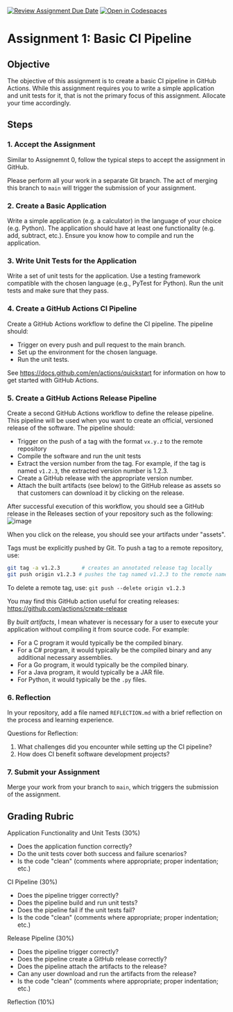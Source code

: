 [![Review Assignment Due Date](https://classroom.github.com/assets/deadline-readme-button-24ddc0f5d75046c5622901739e7c5dd533143b0c8e959d652212380cedb1ea36.svg)](https://classroom.github.com/a/JzgqJ4dG)
[![Open in Codespaces](https://classroom.github.com/assets/launch-codespace-7f7980b617ed060a017424585567c406b6ee15c891e84e1186181d67ecf80aa0.svg)](https://classroom.github.com/open-in-codespaces?assignment_repo_id=13484196)
# Assignment 1: Basic CI Pipeline

## Objective

The objective of this assignment is to create a basic CI pipeline in GitHub Actions.
While this assignment requires you to write a simple application and unit tests
for it, that is not the primary focus of this assignment.  Allocate your time
accordingly.

## Steps

### 1. Accept the Assignment

Similar to Assignemnt 0, follow the typical steps to accept the assignment in
GitHub.

Please perform all your work in a separate Git branch.  The act of merging this
branch to `main` will trigger the submission of your assignment.

### 2. Create a Basic Application

Write a simple application (e.g. a calculator) in the language of your choice (e.g. Python).
The application should have at least one functionality (e.g. add, subtract, etc.).  Ensure
you know how to compile and run the application.

### 3. Write Unit Tests for the Application

Write a set of unit tests for the application.  Use a testing framework compatible with the
chosen language (e.g., PyTest for Python).  Run the unit tests and make sure that they pass.

### 4. Create a GitHub Actions CI Pipeline

Create a GitHub Actions workflow to define the CI pipeline.  The pipeline should:
- Trigger on every push and pull request to the main branch.
- Set up the environment for the chosen language.
- Run the unit tests.

See https://docs.github.com/en/actions/quickstart for information on how to get started
with GitHub Actions.

### 5. Create a GitHub Actions Release Pipeline

Create a second GitHub Actions workflow to define the release pipeline.  This pipeline will
be used when you want to create an official, versioned release of the software.  The pipeline
should:
- Trigger on the push of a tag with the format `vx.y.z` to the remote repository
- Compile the software and run the unit tests
- Extract the version number from the tag.  For example, if the tag is named `v1.2.3`, the
  extracted version number is 1.2.3.
- Create a GitHub release with the appropriate version number.
- Attach the built artifacts (see below) to the GitHub release as assets so that customers
  can download it by clicking on the release.

After successful execution of this workflow, you should see a GitHub release in the
Releases section of your repository such as the following:
![image](https://github.com/depaul-se441-winter2024/assignment1/assets/482551/0bb1cc65-cf58-45fb-a60c-94b3765fb782)

When you click on the release, you should see your artifacts under "assets".

Tags must be explicitly pushed by Git.  To push a tag to a remote repository, use:
```sh
git tag -a v1.2.3       # creates an annotated release tag locally
git push origin v1.2.3 # pushes the tag named v1.2.3 to the remote named origin
```

To delete a remote tag, use:
`git push --delete origin v1.2.3`

You may find this GitHub action useful for creating releases: https://github.com/actions/create-release

By _built artifacts_, I mean whatever is necessary for a user to execute your application without
compiling it from source code.  For example:
- For a C program it would typically be the compiled binary.
- For a C# program, it would typically be the compiled binary and any additional necessary assemblies.
- For a Go program, it would typically be the compiled binary.
- For a Java program, it would typically be a JAR file.
- For Python, it would typically be the `.py` files.

### 6. Reflection

In your repository, add a file named `REFLECTION.md` with a brief reflection on the process and
learning experience.

Questions for Reflection:
1. What challenges did you encounter while setting up the CI pipeline?
2. How does CI benefit software development projects?

### 7. Submit your Assignment

Merge your work from your branch to `main`, which triggers the submission of the assignment.

## Grading Rubric

Application Functionality and Unit Tests (30%)
- Does the application function correctly?
- Do the unit tests cover both success and failure scenarios?
- Is the code "clean" (comments where appropriate; proper indentation; etc.)

CI Pipeline (30%)
- Does the pipeline trigger correctly?
- Does the pipeline build and run unit tests?
- Does the pipeline fail if the unit tests fail?
- Is the code "clean" (comments where appropriate; proper indentation; etc.)
 
Release Pipeline (30%)
- Does the pipeline trigger correctly?
- Does the pipeline create a GitHub release correctly?
- Does the pipeline attach the artifacts to the release?
- Can any user download and run the artifacts from the release?
- Is the code "clean" (comments where appropriate; proper indentation; etc.)

Reflection (10%)
